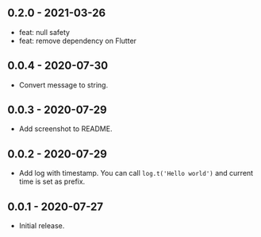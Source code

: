 ## 0.2.0 - 2021-03-26

* feat: null safety
* feat: remove dependency on Flutter

## 0.0.4 - 2020-07-30

* Convert message to string.

## 0.0.3 - 2020-07-29

* Add screenshot to README.

## 0.0.2 - 2020-07-29

* Add log with timestamp. You can call `log.t('Hello world')` and current time is set as prefix.

## 0.0.1 - 2020-07-27

* Initial release.
